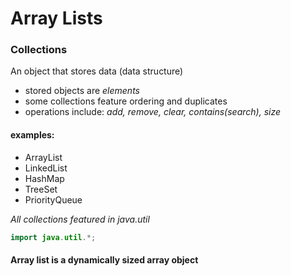 Array Lists
===========

### Collections
An object that stores data (data structure)

  - stored objects are *elements*
  - some collections feature ordering and duplicates
  - operations include: *add, remove, clear, contains(search), size*

#### examples:

  - ArrayList
  - LinkedList
  - HashMap
  - TreeSet
  - PriorityQueue

_All collections featured in java.util_

```java
import java.util.*;
```

#### Array list is a dynamically sized array object


